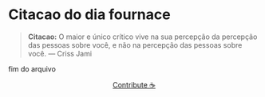# Citacao do dia fournace

> **Citacao:** O maior e único crítico vive na sua percepção da percepção das pessoas sobre você, e não na percepção das pessoas sobre você. — Criss Jami

fim do arquivo

<watermark-footer>
<p align="center">
  <a href="https://github.com/ruisuan/ruisuan/blob/main/contribute.md">Contribute ☕</a>
</p>
</watermark-footer>
